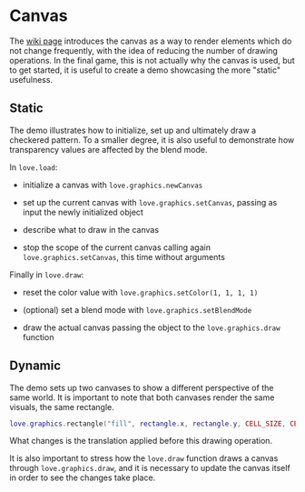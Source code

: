 # Canvas

The [wiki page](https://love2d.org/wiki/Canvas) introduces the canvas as a way to render elements which do not change frequently, with the idea of reducing the number of drawing operations. In the final game, this is not actually why the canvas is used, but to get started, it is useful to create a demo showcasing the more "static" usefulness.

## Static

The demo illustrates how to initialize, set up and ultimately draw a checkered pattern. To a smaller degree, it is also useful to demonstrate how transparency values are affected by the blend mode.

In `love.load`:

- initialize a canvas with `love.graphics.newCanvas`

- set up the current canvas with `love.graphics.setCanvas`, passing as input the newly initialized object

- describe what to draw in the canvas

- stop the scope of the current canvas calling again `love.graphics.setCanvas`, this time without arguments

Finally in `love.draw`:

- reset the color value with `love.graphics.setColor(1, 1, 1, 1)`

- (optional) set a blend mode with `love.graphics.setBlendMode`

- draw the actual canvas passing the object to the `love.graphics.draw` function

## Dynamic

The demo sets up two canvases to show a different perspective of the same world. It is important to note that both canvases render the same visuals, the same rectangle.

```lua
love.graphics.rectangle("fill", rectangle.x, rectangle.y, CELL_SIZE, CELL_SIZE)
```

What changes is the translation applied before this drawing operation.

It is also important to stress how the `love.draw` function draws a canvas through `love.graphics.draw`, and it is necessary to update the canvas itself in order to see the changes take place.
